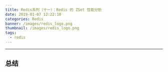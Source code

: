 ```yaml
---
title: Redis系列（十一）：Redis 的 ZSet 性能分析
date: 2019-01-07 12:22:10
categories: Redis
banner: /images/redis_logo.png
thumbnail: /images/redis_logo.png
tags: 
  - redis
---
```

----------------------------------

<!-- more -->

## 总结